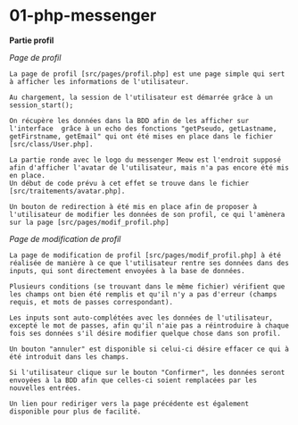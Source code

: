 # 01-php-messenger

**Partie profil**

*Page de profil*

    La page de profil [src/pages/profil.php] est une page simple qui sert à afficher les informations de l'utilisateur.

    Au chargement, la session de l'utilisateur est démarrée grâce à un session_start();

    On récupère les données dans la BDD afin de les afficher sur l'interface  grâce à un echo des fonctions "getPseudo, getLastname, getFirstname, getEmail" qui ont été mises en place dans le fichier [src/class/User.php].

    La partie ronde avec le logo du messenger Meow est l'endroit supposé afin d'afficher l'avatar de l'utilisateur, mais n'a pas encore été mis en place.
    Un début de code prévu à cet effet se trouve dans le fichier [src/traitements/avatar.php].

    Un bouton de redirection à été mis en place afin de proposer à l'utilisateur de modifier les données de son profil, ce qui l'amènera sur la page [src/pages/modif_profil.php]

*Page de modification de profil*

    La page de modification de profil [src/pages/modif_profil.php] à été réalisée de manière à ce que l'utilisateur rentre ses données dans des inputs, qui sont directement envoyées à la base de données.

    Plusieurs conditions (se trouvant dans le même fichier) vérifient que les champs ont bien été remplis et qu'il n'y a pas d'erreur (champs requis, et mots de passes correspondant).

    Les inputs sont auto-complétées avec les données de l'utilisateur, excepté le mot de passes, afin qu'il n'aie pas a réintroduire à chaque fois ses données s'il désire modifier quelque chose dans son profil.

    Un bouton "annuler" est disponible si celui-ci désire effacer ce qui à été introduit dans les champs.

    Si l'utilisateur clique sur le bouton "Confirmer", les données seront envoyées à la BDD afin que celles-ci soient remplacées par les nouvelles entrées.

    Un lien pour rediriger vers la page précédente est également disponible pour plus de facilité.